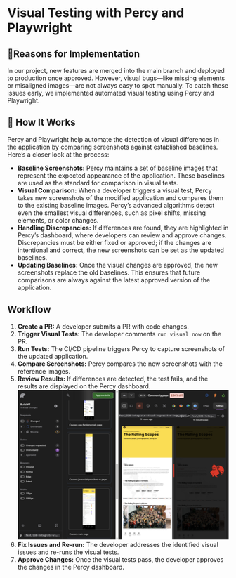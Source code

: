 # Visual Testing with Percy and Playwright

## 🚨Reasons for Implementation

In our project, new features are merged into the main branch and deployed to production once approved. However, visual bugs—like missing elements or misaligned images—are not always easy to spot manually. To catch these issues early, we implemented automated visual testing using Percy and Playwright.

## 🔬 How It Works

Percy and Playwright help automate the detection of visual differences in the application by comparing screenshots against established baselines. Here’s a closer look at the process:

- **Baseline Screenshots:** Percy maintains a set of baseline images that represent the expected appearance of the application. These baselines are used as the standard for comparison in visual tests.
- **Visual Comparison:** When a developer triggers a visual test, Percy takes new screenshots of the modified application and compares them to the existing baseline images. Percy’s advanced algorithms detect even the smallest visual differences, such as pixel shifts, missing elements, or color changes.
- **Handling Discrepancies:** If differences are found, they are highlighted in Percy’s dashboard, where developers can review and approve changes. Discrepancies must be either fixed or approved; if the changes are intentional and correct, the new screenshots can be set as the updated baselines.
- **Updating Baselines:** Once the visual changes are approved, the new screenshots replace the old baselines. This ensures that future comparisons are always against the latest approved version of the application.

## Workflow

1. **Create a PR:** A developer submits a PR with code changes.
2. **Trigger Visual Tests:** The developer comments `run visual now` on the PR.
3. **Run Tests:** The CI/CD pipeline triggers Percy to capture screenshots of the updated application.
4. **Compare Screenshots:** Percy compares the new screenshots with the reference images.
5. **Review Results:** If differences are detected, the test fails, and the results are displayed on the Percy dashboard.  
   ![Percy UI Screenshot](./assets/visual-testing/percy-ui.png)
6. **Fix Issues and Re-run:** The developer addresses the identified visual issues and re-runs the visual tests.
7. **Approve Changes:** Once the visual tests pass, the developer approves the changes in the Percy dashboard.
